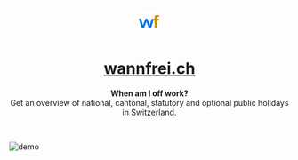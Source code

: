 <p align="center">
    <div align="center">
        <img src="src/app/icon.png" height="50px">
    </div>
    <h1 align="center"><a href="https://wannfrei.ch" alt="wannfrei.ch" >wannfrei.ch</a></h1>
    <p align="center">
        <b>When am I off work?</b> </br>
        Get an overview of national, cantonal, statutory and optional public holidays in Switzerland.
    </p>
</p>

</br>

![demo](wannfrei_demo.gif)

